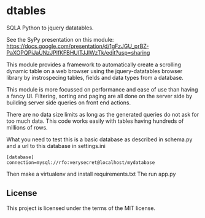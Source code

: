 
# dtables

SQLA Python to jquery datatables.

See the SyPy presentation on this module: https://docs.google.com/presentation/d/1gFzJGU_prBZ-PaXOPQPiJaUNzJPlfKFBHUlTJJlWzTk/edit?usp=sharing

This module provides a framework to automatically create a scrolling dynamic table on a web browser using the jquery-datatables browser library by instrospecing tables, fields and data types from a database.

This module is more focussed on performance and ease of use than having a fancy UI. Filtering, sorting and paging are all done on the server side by building server side queries on front end actions.

There are no data size limits as long as the generated queries do not ask for too much data. This code works easily with tables having hundreds of millions of rows.

What you need to test this is a basic database as described in schema.py and a url to this database
in settings.ini
```
[database]
connection=mysql://rfo:verysecret@localhost/mydatabase
```

Then make a virtualenv and install requirements.txt
The run app.py

## License
This project is licensed under the terms of the MIT license.
